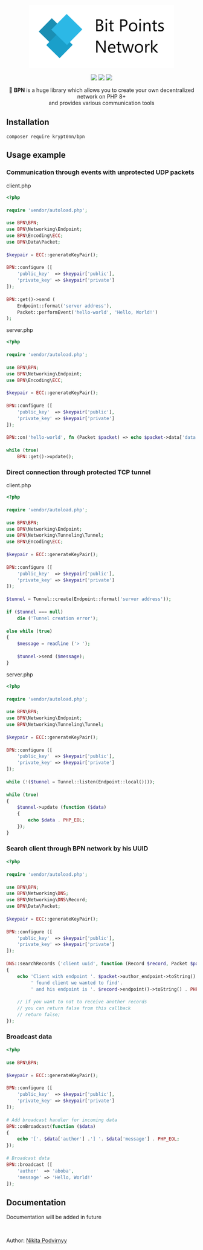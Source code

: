 <p align="center"><img src="bpn.png" width="384px"></p>

<p align="center">
    <a href="https://packagist.org/packages/krypt0nn/bpn"><img src="https://poser.pugx.org/krypt0nn/bpn/v"></a>
    <a href="https://packagist.org/packages/krypt0nn/bpn"><img src="https://poser.pugx.org/krypt0nn/bpn/downloads"></a>
    <a href="/LICENSE"><img src="https://poser.pugx.org/krypt0nn/bpn/license"></a>
</p>

<p align="center">
    🚀 <b>BPN</b> is a huge library which allows you to create your own decentralized network on PHP 8+ <br>
    and provides various communication tools
</p>

## Installation

```
composer require krypt0nn/bpn
```

## Usage example

### Communication through events with unprotected UDP packets

client.php

```php
<?php

require 'vendor/autoload.php';

use BPN\BPN;
use BPN\Networking\Endpoint;
use BPN\Encoding\ECC;
use BPN\Data\Packet;

$keypair = ECC::generateKeyPair();

BPN::configure ([
    'public_key'  => $keypair['public'],
    'private_key' => $keypair['private']
]);

BPN::get()->send (
    Endpoint::format('server address'),
    Packet::performEvent('hello-world', 'Hello, World!')
);
```

server.php

```php
<?php

require 'vendor/autoload.php';

use BPN\BPN;
use BPN\Networking\Endpoint;
use BPN\Encoding\ECC;

$keypair = ECC::generateKeyPair();

BPN::configure ([
    'public_key'  => $keypair['public'],
    'private_key' => $keypair['private']
]);

BPN::on('hello-world', fn (Packet $packet) => echo $packet->data['data'] . PHP_EOL);

while (true)
    BPN::get()->update();
```

### Direct connection through protected TCP tunnel

client.php

```php
<?php

require 'vendor/autoload.php';

use BPN\BPN;
use BPN\Networking\Endpoint;
use BPN\Networking\Tunneling\Tunnel;
use BPN\Encoding\ECC;

$keypair = ECC::generateKeyPair();

BPN::configure ([
    'public_key'  => $keypair['public'],
    'private_key' => $keypair['private']
]);

$tunnel = Tunnel::create(Endpoint::format('server address'));

if ($tunnel === null)
    die ('Tunnel creation error');

else while (true)
{
    $message = readline ('> ');

    $tunnel->send ($message);
}
```

server.php

```php
<?php

require 'vendor/autoload.php';

use BPN\BPN;
use BPN\Networking\Endpoint;
use BPN\Networking\Tunneling\Tunnel;

$keypair = ECC::generateKeyPair();

BPN::configure ([
    'public_key'  => $keypair['public'],
    'private_key' => $keypair['private']
]);

while (!($tunnel = Tunnel::listen(Endpoint::local())));

while (true)
{
    $tunnel->update (function ($data)
    {
        echo $data . PHP_EOL;
    });
}
```

### Search client through BPN network by his UUID

```php
<?php

require 'vendor/autoload.php';

use BPN\BPN;
use BPN\Networking\DNS;
use BPN\Networking\DNS\Record;
use BPN\Data\Packet;

$keypair = ECC::generateKeyPair();

BPN::configure ([
    'public_key'  => $keypair['public'],
    'private_key' => $keypair['private']
]);

DNS::searchRecords ('client uuid', function (Record $record, Packet $packet)
{
    echo 'Client with endpoint '. $packet->author_endpoint->toString() .
         ' found client we wanted to find'.
         ' and his endpoint is '. $record->endpoint()->toString() . PHP_EOL;

    // if you want to not to receive another records
    // you can return false from this callback
    // return false;
});
```

### Broadcast data

```php
<?php

use BPN\BPN;

$keypair = ECC::generateKeyPair();

BPN::configure ([
    'public_key'  => $keypair['public'],
    'private_key' => $keypair['private']
]);

# Add broadcast handler for incoming data
BPN::onBroadcast(function ($data)
{
    echo '['. $data['author'] .'] '. $data['message'] . PHP_EOL;
});

# Broadcast data
BPN::broadcast ([
    'author'  => 'aboba',
    'message' => 'Hello, World!'
]);
```

## Documentation

Documentation will be added in future

<br>

Author: [Nikita Podvirnyy](https://vk.com/technomindlp)
